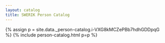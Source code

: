 ```yaml
---
layout: catalog
title: SWERIK Person Catalog
---
```

{% assign p = site.data._person-catalog.i-VXG8kMCZePBb7hdhGDDpqG %}
{% include person-catalog.html p=p %}

